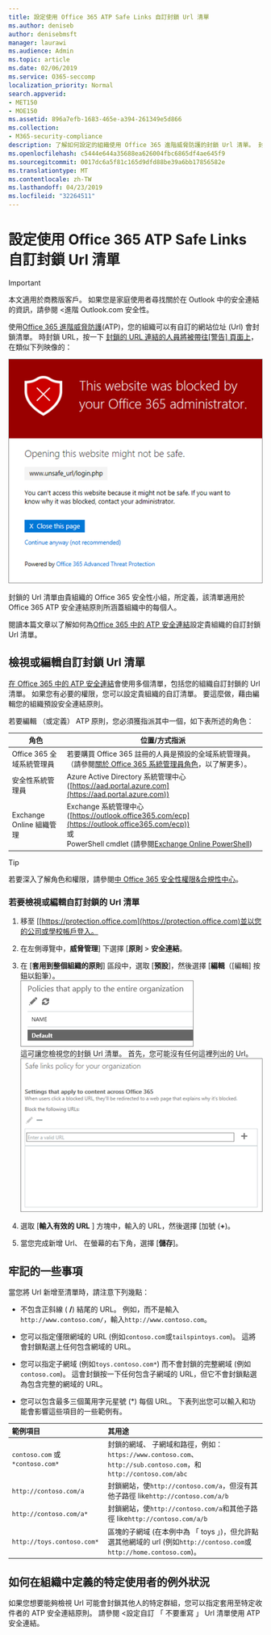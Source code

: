 ```yaml
---
title: 設定使用 Office 365 ATP Safe Links 自訂封鎖 Url 清單
ms.author: deniseb
author: denisebmsft
manager: laurawi
ms.audience: Admin
ms.topic: article
ms.date: 02/06/2019
ms.service: O365-seccomp
localization_priority: Normal
search.appverid:
- MET150
- MOE150
ms.assetid: 896a7efb-1683-465e-a394-261349e5d866
ms.collection:
- M365-security-compliance
description: 了解如何設定的組織使用 Office 365 進階威脅防護的封鎖 Url 清單。 封鎖的 Url 會套用至電子郵件和 Office 文件，根據您的 ATP 安全連結原則。
ms.openlocfilehash: c5444e644a35688ea626004fbc6865df4ae645f9
ms.sourcegitcommit: 0017dc6a5f81c165d9dfd88be39a6bb17856582e
ms.translationtype: MT
ms.contentlocale: zh-TW
ms.lasthandoff: 04/23/2019
ms.locfileid: "32264511"
---
```

# <a name="set-up-a-custom-blocked-urls-list-using-office-365-atp-safe-links"></a>設定使用 Office 365 ATP Safe Links 自訂封鎖 Url 清單

> [!IMPORTANT]
> 本文適用於商務版客戶。 如果您是家庭使用者尋找關於在 Outlook 中的安全連結的資訊，請參閱 <<c0>進階 Outlook.com 安全性。

使用[Office 365 進階威脅防護](office-365-atp.md)(ATP)，您的組織可以有自訂的網站位址 (Url) 會封鎖清單。 時封鎖 URL，按一下 [封鎖的 URL 連結的人員將被帶往[警告] 頁面上](atp-safe-links-warning-pages.md)，在類似下列映像的： 
  
![此網站會遭到封鎖](media/6b4bda2d-a1e6-419e-8b10-588e83c3af3f.png)
  
封鎖的 Url 清單由貴組織的 Office 365 安全性小組，所定義，該清單適用於 Office 365 ATP 安全連結原則所涵蓋組織中的每個人。 
  
閱讀本篇文章以了解如何為[Office 365 中的 ATP 安全連結](atp-safe-links.md)設定貴組織的自訂封鎖 Url 清單。
  
## <a name="view-or-edit-a-custom-list-of-blocked-urls"></a>檢視或編輯自訂封鎖 Url 清單

[在 Office 365 中的 ATP 安全連結](atp-safe-links.md)會使用多個清單，包括您的組織自訂封鎖的 Url 清單。 如果您有必要的權限，您可以設定貴組織的自訂清單。 要這麼做，藉由編輯您的組織預設安全連結原則。

若要編輯 （或定義） ATP 原則，您必須獲指派其中一個，如下表所述的角色： 

|角色  |位置/方式指派  |
|---------|---------|
|Office 365 全域系統管理員 |若要購買 Office 365 註冊的人員是預設的全域系統管理員。 （請參閱[關於 Office 365 系統管理員角色](https://docs.microsoft.com/office365/admin/add-users/about-admin-roles)，以了解更多）。         |
|安全性系統管理員 |Azure Active Directory 系統管理中心 ([https://aad.portal.azure.com](https://aad.portal.azure.com))|
|Exchange Online 組織管理 |Exchange 系統管理中心 ([https://outlook.office365.com/ecp](https://outlook.office365.com/ecp)) <br>或 <br>  PowerShell cmdlet (請參閱[Exchange Online PowerShell](https://docs.microsoft.com/powershell/exchange/exchange-online/exchange-online-powershell?view=exchange-ps)) |

> [!TIP]
> 若要深入了解角色和權限，請參閱[中 Office 365 安全性權限&amp;合規性中心](permissions-in-the-security-and-compliance-center.md)。

### <a name="to-view-or-edit-a-custom-blocked-urls-list"></a>若要檢視或編輯自訂封鎖的 Url 清單
  
1. 移至 [[https://protection.office.com](https://protection.office.com)並以您的公司或學校帳戶登入。 
    
2. 在左側導覽中，**威脅管理**] 下選擇 [**原則** \> **安全連結**。
    
3. 在 [**套用到整個組織的原則**] 區段中，選取 [**預設**]，然後選擇 [**編輯**（[編輯] 按鈕以鉛筆）。<br/>![按一下 [編輯] 以編輯您的預設原則，安全連結保護](media/d08f9615-d947-4033-813a-d310ec2c8cca.png)<br/>這可讓您檢視您的封鎖 Url 清單。 首先，您可能沒有任何這裡列出的 Url。<br/>![封鎖預設安全連結原則中的 Url 清單](media/575e1449-6191-40ac-b626-030a2fd3fb11.png)
  
4. 選取 [**輸入有效的 URL** ] 方塊中，輸入的 URL，然後選擇 [加號 (**+**)。 

5. 當您完成新增 Url、 在螢幕的右下角，選擇 [**儲存**]。
    
## <a name="a-few-things-to-keep-in-mind"></a>牢記的一些事項

當您將 Url 新增至清單時，請注意下列幾點： 

- 不包含正斜線 ( **/**) 結尾的 URL。 例如，而不是輸入`http://www.contoso.com/`，輸入`http://www.contoso.com`。
    
- 您可以指定僅限網域的 URL (例如`contoso.com`或`tailspintoys.com`)。 這將會封鎖點選上任何包含網域的 URL。

- 您可以指定子網域 (例如`toys.contoso.com*`) 而不會封鎖的完整網域 (例如`contoso.com`)。 這會封鎖按一下任何包含子網域的 URL，但它不會封鎖點選為包含完整的網域的 URL。  
    
- 您可以包含最多三個萬用字元星號 (\*) 每個 URL。 下表列出您可以輸入和功能會影響這些項目的一些範例有。
    
|**範例項目**|**其用途**|
|:-----|:-----|
|`contoso.com` 或 `*contoso.com*`  <br/> |封鎖的網域、 子網域和路徑，例如： `https://www.contoso.com`、 `http://sub.contoso.com`，和`http://contoso.com/abc`  <br/> |
|`http://contoso.com/a`  <br/> |封鎖網站，使`http://contoso.com/a`，但沒有其他子路徑 like`http://contoso.com/a/b`  <br/> |
|`http://contoso.com/a*`  <br/> |封鎖網站，使`http://contoso.com/a`和其他子路徑 like`http://contoso.com/a/b`  <br/> |
|`http://toys.contoso.com*`  <br/> |區塊的子網域 (在本例中為 「 toys 」)，但允許點選其他網域的 url (例如`http://contoso.com`或`http://home.contoso.com`)。  <br/> |
   

## <a name="how-to-define-exceptions-for-certain-users-in-an-organization"></a>如何在組織中定義的特定使用者的例外狀況

如果您想要能夠檢視 Url 可能會封鎖其他人的特定群組，您可以指定套用至特定收件者的 ATP 安全連結原則。 請參閱 <<c0>設定自訂 「 不要重寫 」 Url 清單使用 ATP 安全連結。
  

